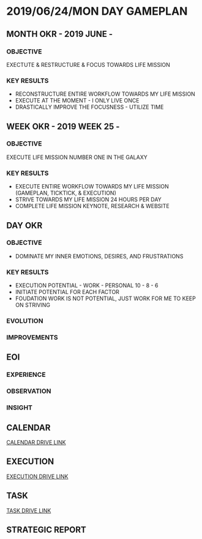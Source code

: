 # 2019/06/24/MON DAY GAMEPLAN

## MONTH OKR - 2019 JUNE -

### OBJECTIVE

EXECTUTE & RESTRUCTURE & FOCUS TOWARDS LIFE MISSION

### KEY RESULTS

- RECONSTRUCTURE ENTIRE WORKFLOW TOWARDS MY LIFE MISSION
- EXECUTE AT THE MOMENT - I ONLY LIVE ONCE
- DRASTICALLY IMPROVE THE FOCUSNESS - UTILIZE TIME

## WEEK OKR - 2019 WEEK 25 -

### OBJECTIVE

EXECUTE LIFE MISSION NUMBER ONE IN THE GALAXY

### KEY RESULTS

- EXECUTE ENTIRE WORKFLOW TOWARDS MY LIFE MISSION (GAMEPLAN, TICKTICK, & EXECUTION)
- STRIVE TOWARDS MY LIFE MISSION 24 HOURS PER DAY
- COMPLETE LIFE MISSION KEYNOTE, RESEARCH & WEBSITE

## DAY OKR

### OBJECTIVE

- DOMINATE MY INNER EMOTIONS, DESIRES, AND FRUSTRATIONS

### KEY RESULTS

- EXECUTION POTENTIAL - WORK - PERSONAL 10 - 8 - 6
- INITIATE POTENTIAL FOR EACH FACTOR
- FOUDATION WORK IS NOT POTENTIAL, JUST WORK FOR ME TO KEEP ON STRIVING

### EVOLUTION

### IMPROVEMENTS

## EOI

### EXPERIENCE

### OBSERVATION

### INSIGHT

## CALENDAR

[CALENDAR DRIVE LINK](https://drive.google.com/open?id=1NITQQATyXhRLk7-vIHjT6pYoYfywLX84)

## EXECUTION

[EXECUTION DRIVE LINK](https://drive.google.com/open?id=1gEGlGwOUcVeKLIHLHL6FbLOa4d4XjM58XKu_tloTF3U)

## TASK

[TASK DRIVE LINK](https://drive.google.com/open?id=1etlZKgX0C804r59jny_oHYD0bqiCiyEP)

## STRATEGIC REPORT
